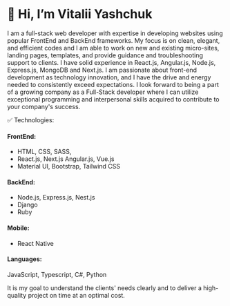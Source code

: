 # 👋 Hi, I’m Vitalii Yashchuk

I am a full-stack web developer with expertise in developing websites using popular FrontEnd and BackEnd frameworks.
My focus is on clean, elegant, and efficient codes and I am able to work on new and existing micro-sites, landing pages, templates, and provide guidance and troubleshooting support to clients.
I have solid experience in React.js, Angular.js, Node.js, Express.js, MongoDB and Next.js.
I am passionate about front-end development as technology innovation, and I have the drive and energy needed to consistently exceed expectations.
I look forward to being a part of a growing company as a Full-Stack developer where I can utilize exceptional programming and interpersonal skills acquired to contribute to your company's success.

✅ Technologies:
#### FrontEnd:
 * HTML, CSS, SASS,
 * React.js, Next.js Angular.js, Vue.js
 * Material UI, Bootstrap, Tailwind CSS
#### BackEnd:
 * Node.js, Express.js, Nest.js
 * Django
 * Ruby
#### Mobile:
 * React Native
#### Languages:
 JavaScript, Typescript, C#, Python

It is my goal to understand the clients' needs clearly and to deliver a high-quality project on time at an optimal cost.
